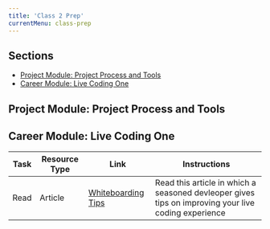 ```yaml
---
title: 'Class 2 Prep'
currentMenu: class-prep
---
```

## Sections
- [Project Module: Project Process and Tools](#project-module-project-process)
- [Career Module: Live Coding One](#career-module-live-coding-one)

## Project Module: Project Process and Tools

## Career Module: Live Coding One
Task | Resource Type | Link | Instructions
|----|---------------|------|-------------|
Read | Article | [Whiteboarding Tips](https://writing.pupius.co.uk/whiteboarding-4df873dbba2e) | Read this article in which a seasoned devleoper gives tips on improving your live coding experience